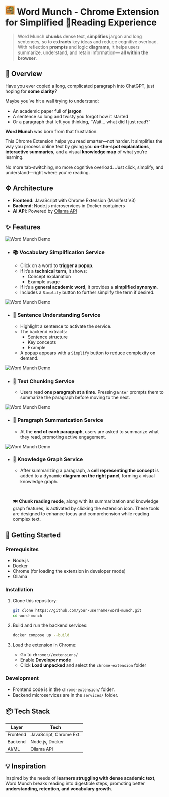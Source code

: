#  <img src="icon.png" alt="Word Munch Logo" width="30"/> Word Munch - Chrome Extension for Simplified 📘Reading Experience

> Word Munch **chunks** dense text, **simplifies** jargon and long sentences, so to **extracts** key ideas and reduce cognitive overload. With reflection **prompts** and logic **diagrams**, it helps users summarize, understand, and retain information— **all within the browser**.

## 🧩 Overview

Have you ever copied a long, complicated paragraph into ChatGPT, just hoping for **some clarity**?

Maybe you’ve hit a wall trying to understand:
- An academic paper full of **jargon**  
- A sentence so long and twisty you forgot how it started  
- Or a paragraph that left you thinking, “Wait… what did I just read?”

**Word Munch** was born from that frustration.

This Chrome Extension helps you read smarter—not harder. It simplifies the way you process online text by giving you **on-the-spot explanations**, **interactive summaries**, and a visual **knowledge map** of what you’re learning.

No more tab-switching, no more cognitive overload. Just click, simplify, and understand—right where you're reading.

## ⚙️ Architecture

- **Frontend**: JavaScript with Chrome Extension (Manifest V3)  
- **Backend**: Node.js microservices in Docker containers  
- **AI API**: Powered by [Ollama API](https://ollama.com)

## ✨ Features

![Word Munch Demo](path/to/your/demo.gif)

- ### 📚 Vocabulary Simplification Service
  - Click on a word to **trigger a popup**.
  - If it’s a **technical term**, it shows:
    - Concept explanation
    - Example usage
  - If it’s a **general academic word**, it provides a **simplified synonym**.
  - Includes a `Simplify` button to further simplify the term if desired.

![Word Munch Demo](path/to/your/demo.gif)

- ### 🧾 Sentence Understanding Service
  - Highlight a sentence to activate the service.
  - The backend extracts:
    - Sentence structure
    - Key concepts
    - Example
  - A popup appears with a `Simplify` button to reduce complexity on demand.

![Word Munch Demo](path/to/your/demo.gif)

- ### 📄 Text Chunking Service 
  - Users read **one paragraph at a time**. Pressing `Enter` prompts them to summarize the paragraph before moving to the next.

![Word Munch Demo](path/to/your/demo.gif)
- ### 🧠 Paragraph Summarization Service
  - At the **end of each paragraph**, users are asked to summarize what they read, promoting active engagement.

![Word Munch Demo](path/to/your/demo.gif)
- ### 🧠 Knowledge Graph Service
  - After summarizing a paragraph, a **cell representing the concept** is added to a dynamic **diagram on the right panel**, forming a visual knowledge graph.

  &nbsp;&nbsp;
  
   🍽️ **Chunk reading mode**, along with its summarization and knowledge graph features, is activated by clicking the extension icon. These tools are designed to enhance focus and comprehension while reading complex text.

## 🚀 Getting Started

### Prerequisites

- Node.js
- Docker
- Chrome (for loading the extension in developer mode)
- Ollama

### Installation

1. Clone this repository:
   ```bash
   git clone https://github.com/your-username/word-munch.git
   cd word-munch
   ```

2. Build and run the backend services:
   ```bash
   docker compose up --build
   ```

3. Load the extension in Chrome:
   - Go to `chrome://extensions/`
   - Enable **Developer mode**
   - Click **Load unpacked** and select the `chrome-extension` folder

### Development

- Frontend code is in the `chrome-extension/` folder.
- Backend microservices are in the `services/` folder.

## 📦 Tech Stack

| Layer         | Tech                     |
|---------------|--------------------------|
| Frontend      | JavaScript, Chrome Ext.  |
| Backend       | Node.js, Docker          |
| AI/ML         | Ollama API               |

## 💡 Inspiration

Inspired by the needs of **learners struggling with dense academic text**, Word Munch breaks reading into digestible steps, promoting better **understanding, retention, and vocabulary growth**.
